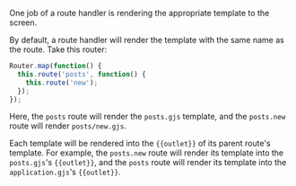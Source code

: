 One job of a route handler is rendering the appropriate template to the screen.

By default, a route handler will render the template with the same name as the
route. Take this router:

```javascript {data-filename=app/router.js}
Router.map(function() {
  this.route('posts', function() {
    this.route('new');
  });
});
```

Here, the `posts` route will render the `posts.gjs` template, and
the `posts.new` route will render `posts/new.gjs`.

Each template will be rendered into the `{{outlet}}` of its parent route's
template. For example, the `posts.new` route will render its template into the
`posts.gjs`'s `{{outlet}}`, and the `posts` route will render its template into
the `application.gjs`'s `{{outlet}}`.
